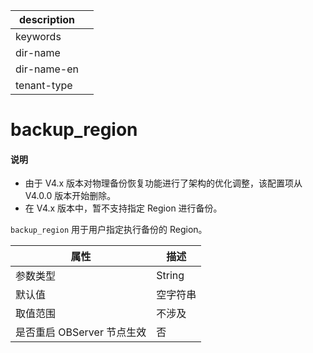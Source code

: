 |description||
|---|---|
|keywords||
|dir-name||
|dir-name-en||
|tenant-type||

# backup_region

<main id="notice" type='explain'>
<h4>说明</h4>
<ul><li>由于 V4.x 版本对物理备份恢复功能进行了架构的优化调整，该配置项从 V4.0.0 版本开始删除。</li>
<li>在 V4.x 版本中，暂不支持指定 Region 进行备份。</li></ul>
</main>

`backup_region` 用于用户指定执行备份的 Region。

|      **属性**      | **描述** |
|------------------|--------|
| 参数类型             | String  |
| 默认值              | 空字符串   |
| 取值范围             | 不涉及    |
| 是否重启 OBServer 节点生效 | 否      |
